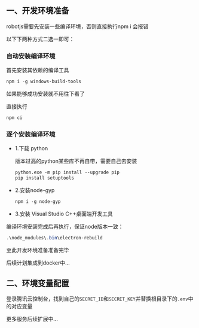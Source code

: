 ## 一、开发环境准备

robotjs需要先安装一些编译环境，否则直接执行npm i 会报错

以下下两种方式二选一即可：

### 自动安装编译环境

首先安装其依赖的编译工具

```powershell
npm i -g windows-build-tools
```

如果能够成功安装就不用往下看了

直接执行
```powershell
npm ci
```

### 逐个安装编译环境

- 1.下载 python

  版本过高的python某些库不再自带，需要自己去安装

  ```ps
  python.exe -m pip install --upgrade pip
  pip install setuptools
  ```

- 2.安装node-gyp

  ```ps
  npm i -g node-gyp
  ```

-   3.安装 Visual Studio C++桌面端开发工具



编译环境安装完成后再执行，保证node版本一致：

```powershell
.\node_modules\.bin\electron-rebuild
```



至此开发环境准备准备完毕



后续计划集成到docker中...



## 二、环境变量配置

登录腾讯云控制台，找到自己的`SECRET_ID`和`SECRET_KEY`并替换根目录下的`.env`中的对应变量

更多服务后续扩展中...
